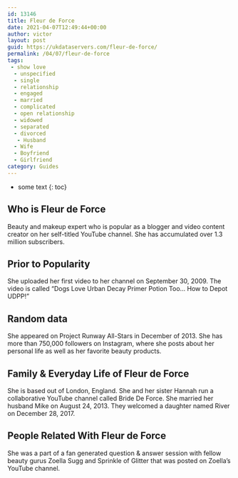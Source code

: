 ```yaml
---
id: 13146
title: Fleur de Force
date: 2021-04-07T12:49:44+00:00
author: victor
layout: post
guid: https://ukdataservers.com/fleur-de-force/
permalink: /04/07/fleur-de-force
tags:
 - show love
  - unspecified
  - single
  - relationship
  - engaged
  - married
  - complicated
  - open relationship
  - widowed
  - separated
  - divorced
   - Husband
  - Wife
  - Boyfriend
  - Girlfriend
category: Guides
---
```


* some text
{: toc}


## Who is Fleur de Force



Beauty and makeup expert who is popular as a blogger and video content creator on her self-titled YouTube channel. She has accumulated over 1.3 million subscribers.

                
                
                
## Prior to Popularity



She uploaded her first video to her channel on September 30, 2009. The video is called &#8220;Dogs Love Urban Decay Primer Potion Too&#8230; How to Depot UDPP!&#8221;

                
                
                
## Random data



She appeared on Project Runway All-Stars in December of 2013. She has more than 750,000 followers on Instagram, where she posts about her personal life as well as her favorite beauty products.

                
                
                
## Family & Everyday Life of Fleur de Force



She is based out of London, England. She and her sister Hannah run a collaborative YouTube channel called Bride De Force. She married her husband Mike on August 24, 2013. They welcomed a daughter named River on December 28, 2017.

                
                
                
## People Related With Fleur de Force



She was a part of a fan generated question & answer session with fellow beauty gurus Zoella Sugg and Sprinkle of Glitter that was posted on Zoella&#8217;s YouTube channel.

                
              
            
          
          
          